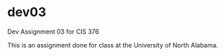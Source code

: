 # dev03
Dev Assignment 03 for CIS 376

This is an assignment done for class at the University of North Alabama.
